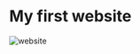 # My first website
![website](https://user-images.githubusercontent.com/65315002/208476525-2aa24496-da76-4f0c-b6fa-c47070af6cd0.png)
